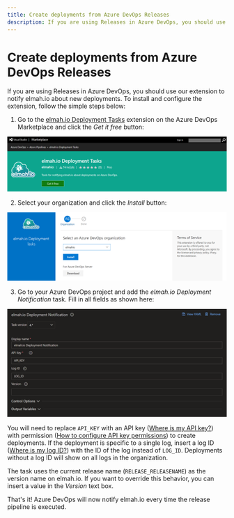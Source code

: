 ```yaml
---
title: Create deployments from Azure DevOps Releases
description: If you are using Releases in Azure DevOps, you should use our extension to notify elmah.io about new deployments. Learn how to install it here.
---
```


# Create deployments from Azure DevOps Releases

If you are using Releases in Azure DevOps, you should use our extension to notify elmah.io about new deployments. To install and configure the extension, follow the simple steps below:

1. Go to the [elmah.io Deployment Tasks](https://marketplace.visualstudio.com/items?itemName=elmahio.deploy-tasks) extension on the Azure DevOps Marketplace and click the _Get it free_ button:

![Install the extension](images/deploy-notification/marketplace_get_it_free.png)

2. Select your organization and click the *Install* button:

![Select organization](images/deploy-notification/marketplace_select_organization.png)

3. Go to your Azure DevOps project and add the *elmah.io Deployment Notification* task. Fill in all fields as shown here:

![Add the task](images/deploy-notification/release-pipeline-task-v3.png)

You will need to replace `API_KEY` with an API key ([Where is my API key?](where-is-my-api-key.md)) with permission ([How to configure API key permissions](how-to-configure-api-key-permissions.md)) to create deployments. If the deployment is specific to a single log, insert a log ID ([Where is my log ID?](where-is-my-log-id.md)) with the ID of the log instead of `LOG_ID`. Deployments without a log ID will show on all logs in the organization.

The task uses the current release name (`RELEASE_RELEASENAME`) as the version name on elmah.io. If you want to override this behavior, you can insert a value in the *Version* text box.

That's it! Azure DevOps will now notify elmah.io every time the release pipeline is executed.
